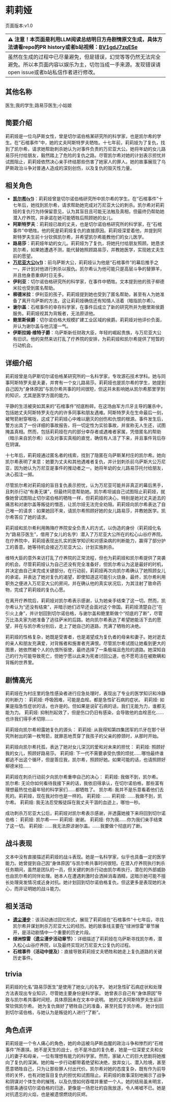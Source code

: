 # 莉莉娅
页面版本:v1.0
 

| :warning: 注意！本页面是利用LLM阅读总结明日方舟剧情原文生成，具体方法请看repo的PR history或者b站视频：[BV1gdJ7zqESe](https://www.bilibili.com/video/BV1gdJ7zqESe/)         |
|:----------------------------|
| 虽然在生成的过程中已尽量避免，但是错误，幻觉等等仍然无法完全避免。所以本页面内容以娱乐为主，切勿当成一手来源。发现错误请open issue或者b站私信作者进行修改。|



## 其他名称
医生;我的学生;路易莎医生;小姑娘
## 简要介绍
莉莉娅是一位乌萨斯女性，曾是切尔诺伯格某研究所的科学家，也是凯尔希的学生。在“石棺事件”中，她的丈夫阿斯特罗夫牺牲。十七年前，莉莉娅为了复仇，找到了凯尔希，请求她帮助刺杀她认为对事件负责的万尼亚大公。她将年幼的女儿路易莎托付给朋友，毅然踏上了危险的复仇之路。尽管凯尔希对她的计划表示担忧并试图阻止，莉莉娅依然决心亲手终结那些伤害了她家人的罪人。她的故事展现了乌萨斯政治斗争对普通人造成的深刻创伤，以及复仇的毁灭性力量。
## 相关角色
-   **[凯尔希](../char_v3/char_003_kalts.md)([v1](char_003_kalts.md))**：莉莉娅曾是切尔诺伯格研究所中凯尔希的学生。在“石棺事件”十七年后，她找到凯尔希，请求帮助她完成对万尼亚大公的刺杀。凯尔希对莉莉娅的复仇行为持保留意见，认为其盲目且可能无法触及真相，但最终仍帮助她潜入疗养院，并承诺在她可能牺牲后照顾她的女儿。
-   **阿斯特罗夫**：莉莉娅已故的丈夫，也是切尔诺伯格研究所的科学家，在“石棺事件”中牺牲。他的死是莉莉娅复仇的直接原因。莉莉娅深爱着他，并提到阿斯特罗夫生前十分钦佩凯尔希，并希望凯尔希能教他们的女儿医学。
-   **路易莎**：莉莉娅年幼的女儿。莉莉娅为了复仇，将她托付给朋友照顾。她恳求凯尔希，如果她遭遇不测，能代替她照顾路易莎，并教她医学，实现她丈夫生前的愿望。
-   **[万尼亚大公](../char_v3/extended_char_wan_ni_ya_da_gong.md)([v1](extended_char_wan_ni_ya_da_gong.md))**：前乌萨斯大公，莉莉娅认为他是“石棺事件”的幕后推手之一，并计划对他进行刺杀以报仇。凯尔希认为他可能只是高层斗争的替罪羊，并且他身患重病时日无多。
-   **伊利亚**：切尔诺伯格研究所的科学家，在事件中牺牲。文本提到他的孩子柳德米拉也受到匿名帮助。
-   **柳德米拉**：伊利亚的孩子。莉莉娅提到她也受到了匿名帮助，甚至有人为她准备了离开乌萨斯的方法，这让莉莉娅确信还有知情人活着（暗指凯尔希）。
-   **谢尔盖**：石棺事件的幸存科学家，在事件后成立了新的研究所并为鲍里斯侯爵服务。莉莉娅视其为背叛者，无法原谅他。
-   **鲍里斯侯爵**：切尔诺伯格大规模扩建工业区域的侯爵。莉莉娅对他评价负面，并认为谢尔盖与他沆瀣一气。
-   **伊斯拉姆·维特子爵**：乌萨斯新任财政大臣，年轻的崛起贵族，与万尼亚大公有旧识。他的突然来访打乱了疗养院的安排，为莉莉娅和凯尔希提供了短暂的行动机会。
## 详细介绍
莉莉娅曾是乌萨斯切尔诺伯格某研究所的一名科学家，专攻源石技术学科。她与同事阿斯特罗夫是夫妻，并育有一个女儿路易莎。莉莉娅也是凯尔希的学生，她提到自己因为“身体原因”与凯尔希共事的时间很短，但这并未影响她从凯尔希那里学到的知识，尤其是医学方面的能力。

平静的生活被突如其来的“石棺事件”彻底粉碎。在这场由军方爪牙主导的屠杀中，包括她丈夫阿斯特罗夫在内的许多同事和朋友遇难。阿斯特罗夫在生命最后一刻，被弩箭射穿喉咙，这成了莉莉娅心中难以磨灭的创伤和仇恨的根源。事件发生后，警方出具了一份详细的事故报告，将一切定性为实验事故，并宣称无人生还，试图掩盖真相。然而，包括莉莉娅在内的部分幸存者或遇难者家属，凭借匿名的帮助（暗示来自凯尔希）以及对事实真相的直觉，确信有人活了下来，并且事件背后存在阴谋。

十七年后，莉莉娅通过匿名者的线索，找到了隐匿在乌萨斯某村庄的凯尔希。她向凯尔希表明了来意：她要为丈夫和其他遇难者复仇，并计划刺杀前乌萨斯大公万尼亚，因为她认为万尼亚是事件的推动者之一。她将年幼的女儿路易莎托付给朋友，决心孤注一掷。

尽管凯尔希对莉莉娅的盲目复仇表示担忧，认为万尼亚可能并非真正的幕后黑手，且刺杀行动“有勇无谋”，但最终同意帮助她。凯尔希坦诚自己试图阻止莉莉娅，就像她曾试图阻止切尔诺伯格的牺牲一样，但莉莉娅的决心，特别是她对丈夫逝去的痛苦和对谢尔盖等叛徒的憎恶，让凯尔娅无法完全劝阻。莉莉娅向凯尔希表达了自己唯一的请求：如果她回不来，请凯尔希照顾好她的女儿路易莎，并教她医学。凯尔希答应了她的请求。

莉莉娅和凯尔希利用贿赂疗养院安全负责人的方式，以伪造的身份（莉莉娅化名为“路易莎医生”，借用了女儿的名字）潜入了万尼亚大公所在的松心山谷疗养院。在疗养院中，莉莉娅表现出扎实的医学知识和对感染病的判断能力，赢得了部分护工的善意。她等待机会接近万尼亚大公，计划实施刺杀。

维特大臣的意外来访打乱了疗养院的正常流程，但也为莉莉娅和凯尔希提供了突袭的机会。尽管莉莉娅认为自己还没有完全准备好，但凯尔希认为这是最好的时机，并决定由自己来完成关键部分。在行动前，莉莉娅再次向凯尔希确认了她照顾女儿的承诺，并表达了她对复仇的渴望，即使知道这可能引火烧身。最终，凯尔希利用职务之便进入万尼亚大公的房间，并在确认他的真实状况后，为其注射了致命药物，完成了莉莉娅的复仇心愿。

在离开疗养院后，莉莉娅对凯尔希表示感谢，认为她亲手结束了这一切。然而，凯尔希认为“还没有结束”，并暗示她们迟早还会面对这个帝国。莉莉娅清楚自己“在引火上身”，并计划回到切尔诺伯格，与谢尔盖和鲍里斯做个“彻底的了断”，尽管万比洛夫家为她准备了逃往萨米的后路。她向凯尔希表达了希望她能活下去的愿望，并在与凯尔希分别后，走上了她自己的道路，充满了牺牲的决绝。

莉莉娅的性格复杂，她既是受害者，也是渴望成为复仇者的母亲和妻子。她对逝去的亲人和朋友充满爱，对背叛者和施害者充满恨。尽管凯尔希试图让她看到更大的图景，她依然被个人的仇恨所驱使，最终选择了一条极端且危险的道路。她深知自己的行为可能导致死亡，但她宁愿以此来为死者讨回公道，也不愿苟活在被欺瞒和背叛的世界里。
## 剧情高光
莉莉娅在为村庄里的急性感染者进行应急处理时，表现出了专业的医学知识和冷静的判断力：
莉莉娅: 呼吸困难，可能是血栓。都是急性矿石病的症状。
莉莉娅: 如果是指急性症状的话，也许是的。但如果是说矿石病的话，我们无能为力，谁都无能为力。
莉莉娅: 抑制剂起效了，但是伤口仍旧有感染，会导致他的血栓恶化......也许我们得手术切除......

莉莉娅向凯尔希袒露她复仇的源头：
莉莉娅: 从我得知第四集团军的爪牙在那个研究所射出的第一枚弩箭，就罪恶地贯穿了我孩子的父亲的脖颈时，从那时开始。

莉莉娅向凯尔希托孤，表达了她对女儿深沉的爱和对未来的担忧：
莉莉娅: 照顾好我的女儿，照顾好路易莎。
莉莉娅: 下一代不需要承受仇恨的烦扰......哪怕最终谁都逃不出这个循环，但是答应我，凯尔希，照顾好她。如果可能的话，也请照顾好柳德米拉......

莉莉娅在刺杀行动前夕向凯尔希重申自己的决心：
莉莉娅: 我做不到，凯尔希。
凯尔希: 无论你如何看待我接下来的话，我依旧得承认，在切尔诺伯格，那些富有理想最热忱也最年轻的科学家们......都牺牲了。
凯尔希: 我并不是乐意看着他们去死的。莉莉娅，现在我对你也是一样的。
莉莉娅: ......
莉莉娅: ......我做不到，凯尔希。
莉莉娅: 我无法忍受叛徒踩在我丈夫干涸的血迹上，哪怕一秒。

成功刺杀万尼亚大公后，莉莉娅对凯尔希表示感谢，并透露她接下来将回到切尔诺伯格：
莉莉娅: 凯尔希——
莉莉娅: 谢谢。
莉莉娅: 你为我......你为我们亲手结束了这一切。
莉莉娅: ......我无法原谅谢尔盖。......我要做个彻底的了断。
## 战斗表现
文本中没有直接描述莉莉娅的战斗表现。她是一名科学家，似乎也具备一定的医学能力。她曾提到自己因“身体原因”与凯尔希共事时间很短。在潜入疗养院执行刺杀任务期间，虽然是团队的一员，但关键的刺杀行动由凯尔希执行，潜在的外部威胁也由凯尔希的同伴处理。她本人在遭遇刺激时会洒掉消毒酒精，这暗示她可能不擅长处理突发情况或近身对抗。她计划回到切尔诺伯格复仇，但这更多是表现她的决心，而非证明她的战斗能力。
## 相关活动
-   **[遗尘漫步](../stories/act18d0.md)**：该活动通过回忆形式，展现了莉莉娅在“石棺事件”十七年后，寻找凯尔希并谋划刺杀万尼亚大公的经历。她的故事线主要在“绿洲惊雷”章节展开，是活动剧情中一个重要的历史片段。
-   **绿洲惊雷（遗尘漫步活动章节）**：详细描述了莉莉娅在乌萨斯寻找凯尔希，潜入松心山谷疗养院，以及最终实现对万尼亚大公复仇的过程。
-   **石棺事件（活动中提及）**：直接导致莉莉娅丈夫牺牲和她走上复仇道路的关键历史事件。
## trivia
莉莉娅的化名“路易莎医生”是使用了她女儿的名字。
她对急性矿石病症状和处理方法表现出专业知识，尽管她主要身份是科学家。
她曾表示自己有“身体原因”导致与凯尔希共事时间短，具体原因未在文本中说明。
她的丈夫阿斯特罗夫生前非常钦佩凯尔希。
她为复仇做好了牺牲自己的准备，甚至托孤于凯尔希。
她计划回到切尔诺伯格，与她认为是叛徒的人进行“了断”。
## 角色点评
莉莉娅是一个令人痛心的角色，她的命运被乌萨斯血腥的政治斗争和惨烈的“石棺事件”所裹挟。她不是天生的战士，也不是冷血的复仇者，她是一位深爱丈夫和女儿的妻子和母亲，一位有理想有能力的科学家。然而，家破人亡的巨大悲剧将她推向了复仇的深渊。她的每一步行动都带着绝望和决绝，放弃女儿、潜入险境，甚至愿意牺牲自己，只为让那些罪人付出代价。凯尔希对她的态度复杂，既有作为前导师的关怀，也有对她盲目复仇的担忧和试图阻止。莉莉娅的故事深刻地揭示了战争和阴谋对个体生命的摧残，以及仇恨如何吞噬并重塑一个人。她的结局虽未明言，但那条通往切尔诺伯格的归途，更像是一场悲壮的自我放逐，令人唏嘘不已。她是对抗遗忘的火焰，也是被遗恨燃烧的灰烬。